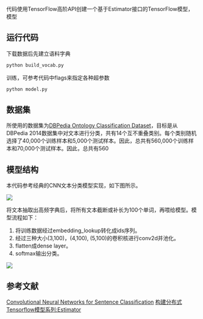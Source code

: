 代码使用TensorFlow高阶API创建一个基于Estimator接口的TensorFlow模型，模型

## 运行代码
下载数据后先建立语料字典
```python
python build_vocab.py
```
训练，可参考代码中flags来指定各种超参数
```python
python model.py
```

## 数据集
所使用的数据集为[DBPedia Ontology Classification Dataset](https://raw.githubusercontent.com/srhrshr/torchDatasets/master/dbpedia_csv.tar.gz)，目标是从DBPedia 2014数据集中对文本进行分类，共有14个互不重叠类别。每个类别随机选择了40,000个训练样本和5,000个测试样本。因此，总共有560,000个训练样本和70,000个测试样本。因此，总共有560

## 模型结构
本代码参考经典的CNN文本分类模型实现，如下图所示。

![](https://pic1.zhimg.com/80/v2-49cd389458cd6a8a0dc4babc06e712dc_hd.jpg)

将文本抽取出高频字典后，将所有文本截断或补长为100个单词，再喂给模型。模型流程如下：
1. 将训练数据经过embedding_lookup转化成ids序列。
2. 经过三种大小(3,100)，(4,100), (5,100)的卷积核进行conv2d并池化。
3. flatten成dense layer。
4. softmax输出分类。

![](https://pic4.zhimg.com/80/v2-66ed2ca5cec5ee35c4ea1e8cdb467453_hd.jpg)

## 参考文献
[Convolutional Neural Networks for Sentence Classification](https://arxiv.org/abs/1408.5882)
[构建分布式Tensorflow模型系列:Estimator](https://zhuanlan.zhihu.com/p/41473323)
